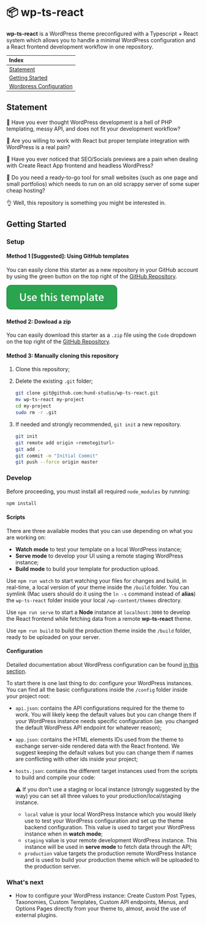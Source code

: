 # 📦 wp-ts-react

**wp-ts-react** is a WordPress theme preconfigured with a Typescript + React system which allows you to handle a minimal WordPress configuration and a React frontend development workflow in one repository.

| Index                                                   |
| :------------------------------------------------------ |
| [Statement](#statement)                                 |
| [Getting Started](#getting-started)                     |
| [Wordpress Configuration](./WORDPRESS_CONFIGURATION.md) |

## Statement

🔪 Have you ever thought WordPress development is a hell of PHP templating, messy API, and does not fit your development workflow?

🔪 Are you willing to work with React but proper template integration with WordPress is a real pain?

🔪 Have you ever noticed that SEO/Socials previews are a pain when dealing with Create React App frontend and headless WordPress?

🔪 Do you need a ready-to-go tool for small websites (such as one page and small portfolios) which needs to run on an old scrappy server of some super cheap hosting?

👌 Well, this repository is something you might be interested in.

## Getting Started

### Setup

#### Method 1 [Suggested]: Using GitHub templates

You can easily clone this starter as a new repository in your GitHub account by using the green button on the top right of the [GitHub Repository](https://github.com/hund-studio/wp-ts-react).

[![use-template-button](./assets/use-template-button.svg)](https://github.com/hund-studio/wp-ts-react/generate)

#### Method 2: Dowload a zip

You can easily download this starter as a `.zip` file using the `Code` dropdown on the top right of the [GitHub Repository](https://github.com/hund-studio/wp-ts-react).

#### Method 3: Manually cloning this repository

1. Clone this repository;
2. Delete the existing `.git` folder;

   ```bash
   git clone git@github.com:hund-studio/wp-ts-react.git
   mv wp-ts-react my-project
   cd my-project
   sudo rm -r .git
   ```

3. If needed and strongly recommended, `git init` a new repository.

   ```bash
   git init
   git remote add origin <remotegiturl>
   git add .
   git commit -m "Initial Commit"
   git push --force origin master
   ```

### Develop

Before proceeding, you must install all required `node_modules` by running:

```bash
npm install
```

#### Scripts

There are three available modes that you can use depending on what you are working on:

- **Watch mode** to test your template on a local WordPress instance;
- **Serve mode** to develop your UI using a remote staging WordPress instance;
- **Build mode** to build your template for production upload.

Use `npm run watch` to start watching your files for changes and build, in real-time, a local version of your theme inside the `/build` folder. You can symlink (Mac users should do it using the `ln -s` command instead of **alias**) the `wp-ts-react` folder inside your local `/wp-content/themes` directory.

Use `npm run serve` to start a **Node** instance at `localhost:3000` to develop the React frontend while fetching data from a remote **wp-ts-react** theme.

Use `npm run build` to build the production theme inside the `/build` folder, ready to be uploaded on your server.

#### Configuration

Detailed documentation about WordPress configuration can be found [in this section](./WORDPRESS_CONFIGURATION.md).

To start there is one last thing to do: configure your WordPress instances. You can find all the basic configurations inside the `/config` folder inside your project root:

- `api.json`: contains the API configurations required for the theme to work. You will likely keep the default values but you can change them if your WordPress instance needs specific configuration (ae. you changed the default WordPress API endpoint for whatever reason);
- `app.json`: contains the HTML elements IDs used from the theme to exchange server-side rendered data with the React frontend. We suggest keeping the default values but you can change them if names are conflicting with other ids inside your project;
- `hosts.json`: contains the different target instances used from the scripts to build and compile your code:

  ⚠️ If you don't use a staging or local instance (strongly suggested by the way) you can set all three values to your production/local/staging instance.

  - `local` value is your local WordPress Instance which you would likely use to test your WordPress configuration and set up the theme backend configuration. This value is used to target your WordPress instance when in **watch mode**;
  - `staging` value is your remote development WordPress instance. This instance will be used in **serve mode** to fetch data through the API;
  - `production` value targets the production remote WordPress Instance and is used to build your production theme which will be uploaded to the production server.

### What's next

- How to configure your WordPress instance: Create Custom Post Types, Taxonomies, Custom Templates, Custom API endpoints, Menus, and Options Pages directly from your theme to, almost, avoid the use of external plugins.
